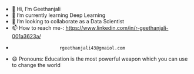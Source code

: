 - 👋 Hi, I’m Geethanjali 
- 🌱 I’m currently learning Deep Learning
- 💞️ I’m looking to collaborate as a Data Scientist
- 📫 How to reach me-: https://www.linkedin.com/in/r-geethanjali-001a3623a/
-                       rgeethanjali43@gmaiol.com
- 😄 Pronouns: Education is the most powerful weapon which you can use to change the world
  

<!---
RGeethanjali-43/RGeethanjali-43 is a ✨ special ✨ repository because its `README.md` (this file) appears on your GitHub profile.
You can click the Preview link to take a look at your changes.
--->

